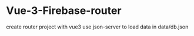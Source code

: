 # Vue-3-Firebase-router
create router project with vue3
use json-server to load data in data/db.json
